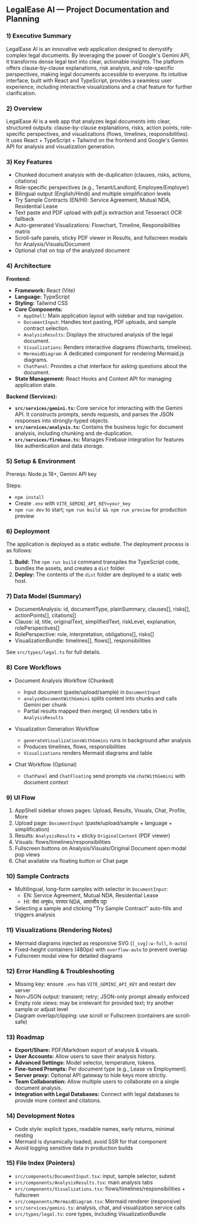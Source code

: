 ## LegalEase AI — Project Documentation and Planning

### 1) Executive Summary

LegalEase AI is an innovative web application designed to demystify complex legal documents. By leveraging the power of Google's Gemini API, it transforms dense legal text into clear, actionable insights. The platform offers clause-by-clause explanations, risk analysis, and role-specific perspectives, making legal documents accessible to everyone. Its intuitive interface, built with React and TypeScript, provides a seamless user experience, including interactive visualizations and a chat feature for further clarification.

### 2) Overview

LegalEase AI is a web app that analyzes legal documents into clear, structured outputs: clause-by-clause explanations, risks, action points, role-specific perspectives, and visualizations (flows, timelines, responsibilities). It uses React + TypeScript + Tailwind on the frontend and Google's Gemini API for analysis and visualization generation.

### 3) Key Features

- Chunked document analysis with de-duplication (clauses, risks, actions, citations)
- Role-specific perspectives (e.g., Tenant/Landlord, Employee/Employer)
- Bilingual output (English/Hindi) and multiple simplification levels
- Try Sample Contracts (EN/HI): Service Agreement, Mutual NDA, Residential Lease
- Text paste and PDF upload with pdf.js extraction and Tesseract OCR fallback
- Auto-generated Visualizations: Flowchart, Timeline, Responsibilities matrix
- Scroll-safe panels, sticky PDF viewer in Results, and fullscreen modals for Analysis/Visuals/Document
- Optional chat on top of the analyzed document

### 4) Architecture

**Frontend:**

- **Framework:** React (Vite)
- **Language:** TypeScript
- **Styling:** Tailwind CSS
- **Core Components:**
    - `AppShell`: Main application layout with sidebar and top navigation.
    - `DocumentInput`: Handles text pasting, PDF uploads, and sample contract selection.
    - `AnalysisResults`: Displays the structured analysis of the legal document.
    - `Visualizations`: Renders interactive diagrams (flowcharts, timelines).
    - `MermaidDiagram`: A dedicated component for rendering Mermaid.js diagrams.
    - `ChatPanel`: Provides a chat interface for asking questions about the document.
- **State Management:** React Hooks and Context API for managing application state.

**Backend (Services):**

- **`src/services/gemini.ts`:** Core service for interacting with the Gemini API. It constructs prompts, sends requests, and parses the JSON responses into strongly-typed objects.
- **`src/services/analysis.ts`:** Contains the business logic for document analysis, including chunking and de-duplication.
- **`src/services/firebase.ts`:** Manages Firebase integration for features like authentication and data storage.

### 5) Setup & Environment

Prereqs: Node.js 18+, Gemini API key

Steps:

- `npm install`
- Create `.env` with `VITE_GEMINI_API_KEY=your_key`
- `npm run dev` to start; `npm run build && npm run preview` for production preview

### 6) Deployment

The application is deployed as a static website. The deployment process is as follows:

1.  **Build:** The `npm run build` command transpiles the TypeScript code, bundles the assets, and creates a `dist` folder.
2.  **Deploy:** The contents of the `dist` folder are deployed to a static web host.

### 7) Data Model (Summary)

- DocumentAnalysis: id, documentType, plainSummary, clauses[], risks[], actionPoints[], citations[]
- Clause: id, title, originalText, simplifiedText, riskLevel, explanation, rolePerspectives[]
- RolePerspective: role, interpretation, obligations[], risks[]
- VisualizationBundle: timelines[], flows[], responsibilities

See `src/types/legal.ts` for full details.

### 8) Core Workflows

- Document Analysis Workflow (Chunked)

  - Input document (paste/upload/sample) in `DocumentInput`
  - `analyzeDocumentWithGemini` splits content into chunks and calls Gemini per chunk
  - Partial results mapped then merged; UI renders tabs in `AnalysisResults`

- Visualization Generation Workflow

  - `generateVisualizationsWithGemini` runs in background after analysis
  - Produces timelines, flows, responsibilities
  - `Visualizations` renders Mermaid diagrams and table

- Chat Workflow (Optional)
  - `ChatPanel` and `ChatFloating` send prompts via `chatWithGemini` with document context

### 9) UI Flow

1. AppShell sidebar shows pages: Upload, Results, Visuals, Chat, Profile, More
2. Upload page: `DocumentInput` (paste/upload/sample + language + simplification)
3. Results: `AnalysisResults` + sticky `OriginalContent` (PDF viewer)
4. Visuals: flows/timelines/responsibilities
5. Fullscreen buttons on Analysis/Visuals/Original Document open modal pop views
6. Chat available via floating button or Chat page

### 10) Sample Contracts

- Multilingual, long-form samples with selector in `DocumentInput`:
  - EN: Service Agreement, Mutual NDA, Residential Lease
  - HI: सेवा अनुबंध, परस्पर NDA, आवासीय पट्टा
- Selecting a sample and clicking "Try Sample Contract" auto-fills and triggers analysis

### 11) Visualizations (Rendering Notes)

- Mermaid diagrams injected as responsive SVG (`[_svg]:w-full`, `h-auto`)
- Fixed-height containers (480px) with `overflow-auto` to prevent overlap
- Fullscreen modal view for detailed diagrams

### 12) Error Handling & Troubleshooting

- Missing key: ensure `.env` has `VITE_GEMINI_API_KEY` and restart dev server
- Non-JSON output: transient; retry; JSON-only prompt already enforced
- Empty role views: may be irrelevant for provided text; try another sample or adjust level
- Diagram overlap/clipping: use scroll or Fullscreen (containers are scroll-safe)

### 13) Roadmap

- **Export/Share:** PDF/Markdown export of analysis & visuals.
- **User Accounts:** Allow users to save their analysis history.
- **Advanced Settings:** Model selector, temperature, tokens.
- **Fine-tuned Prompts:** Per document type (e.g., Lease vs Employment).
- **Server proxy:** Optional API gateway to hide keys more strictly.
- **Team Collaboration:** Allow multiple users to collaborate on a single document analysis.
- **Integration with Legal Databases:** Connect with legal databases to provide more context and citations.

### 14) Development Notes

- Code style: explicit types, readable names, early returns, minimal nesting
- Mermaid is dynamically loaded; avoid SSR for that component
- Avoid logging sensitive data in production builds

### 15) File Index (Pointers)

- `src/components/DocumentInput.tsx`: input, sample selector, submit
- `src/components/AnalysisResults.tsx`: main analysis tabs
- `src/components/Visualizations.tsx`: flows/timelines/responsibilities + fullscreen
- `src/components/MermaidDiagram.tsx`: Mermaid renderer (responsive)
- `src/services/gemini.ts`: analysis, chat, and visualization service calls
- `src/types/legal.ts`: core types, including VisualizationBundle
